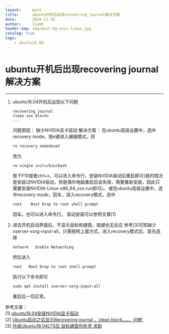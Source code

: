 ```yaml
---
layout:     post
title:      ubuntu开机后出现recovering journal解决方案
date:       2018-11-10
author:     liumh
header-img: img/post-bg-unix-linux.jpg
catalog: true
tags:
    - ubuntu16.04
---
```


# ubuntu开机后出现recovering journal解决方案

---

1. ubuntu16.04开机后出现以下问题
    ```
    recovering journal
    clean xxx blocks
    ...
    ```
    问题原因：
        缺少NVIDIA显卡驱动
    解决方案：
        在ubuntu高级设置中，选中recovery mode，按e键进入编辑模式，将 
    ```
    ro recovery nomodeset
    ```
    改为
    ```
    rw single init=/bin/bash
    ```
    按下F10或者ctrl+x，可以进入命令行，安装NVIDIA驱动后重启即可(我的情况是安装过NVIDIA驱动，但是偶尔电脑重启后会失效，需要重新安装，因此只需要安装NVIDIA-Linux-x86_64_xxx.run即可)。
    或在ubuntu高级设置中，选中recovery mode，回车，进入recovery模式，选中
    ```
    root    Root Drop to root shell prompt
    ```
    回车，也可以进入命令行。
    驱动安装可以参照文章[1]

2. 进去开机启动界面后，不显示鼠标和键盘，按键也无反应
    参考[3]可知缺少 xserver-xorg-input-all，只需按照上面方式，进入recovery模式后，首先选择
    ```
    network   Enable Networking 
    ```
    然后进入
    ```
    root   Root Drop to root shell prompt
    ```
    执行以下命令即可
    ```
    sudo apt install xserver-xorg-input-all
    ```
    重启后一切正常。
    

参考文章：  
    [1] [ubuntu16.04安装NVIDIA显卡驱动](https://www.jianshu.com/p/b313625fbe61)  
    [2] [Ubuntu启动之后显示Recovering journal ，clean block。。。。问题`](https://blog.csdn.net/razor_et/article/details/80428100)  
    [3] [升级Ubuntu18.04LTS后,鼠标键盘均失灵,求助](http://forum.ubuntu.org.cn/viewtopic.php?t=487790)